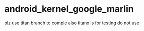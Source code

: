 # android_kernel_google_marlin
plz use titan branch to comple also titanx is for testing do not use
